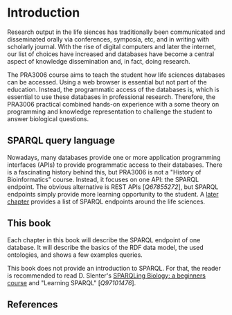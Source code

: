# Introduction

Research output in the life siences has traditionally been communicated and disseminated orally via conferences, symposia, etc,
and in writing with scholarly journal. With the rise of digital computers and later the internet, our list of choices have
increased and databases have become a central aspect of <topic>knowledge dissemination</topic> and, in fact, doing research.

The PRA3006 course aims to teach the student how life sciences databases can be accessed. Using a web browser is essential
but not part of the education. Instead, the programmatic access of the databases is, which is essential to use these
databases in professional research. Therefore, the PRA3006 practical combined hands-on experience with a some theory on
programming and knowledge representation to challenge the student to answer biological questions.

## SPARQL query language

Nowadays, many databases provide one or more <topic>application programming interfaces</topic> (<topic>API</topic>s) to provide programmatic access to
their databases. There is a fascinating history behind this, but PRA3006 is not a "History of Bioinformatics" course.
Instead, it focuses on one API: the SPARQL endpoint. The obvious alternative is <topic>REST</topic> APIs [<cite>Q67855272</cite>],
but <topic>SPARQL endpoint</topic>s simply provide more learning opportunity to the student.
A [later chapter](list.i.md) provides a list of SPARQL endpoints around the life sciences.

## This book

Each chapter in this book will describe the SPARQL endpoint of one database. It will describe the basics of the RDF
data model, the used ontologies, and shows a few examples queries.

This book does not provide an introduction to <topic>SPARQL</topic>. For that, the reader is recommended to read
D. Slenter's [SPARQLing Biology: a beginners course](https://bigcat-um.github.io/SPARQLTutorialBioSB2019/) and
"Learning SPARQL" [<cite>Q97101476</cite>].

## References

<references/>
